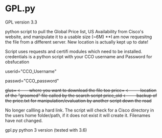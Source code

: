 # GPL.py

GPL version 3.3

python script to pull the Global Price list, US Availability from Cisco's website, and manipulate it to a usable size (~6M)
	**I am now requesitng the file from a different server. New location is actually kept up to date!

Script uses requests and certifi modules which need to be installed.
credentials is a python script with your CCO username and Password for obsfucation

userid="CCO_Username"

passwd="CCO_password"

~~glus= <---where you want to download the file too
price= <---- location of the "groomed" file called by the search script
price_old <----backup of the price.txt for manipulation/evaluation by another script down the road~~

No longer callling a hard link. The script will check for a Cisco directory in the users home folder/path, if it does not exist
it will create it. Filenames have not changed.

gpl.py python 3 version (tested with 3.6)
